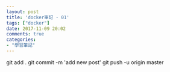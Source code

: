 ```yaml
---
layout: post
title: 'docker筆記 - 01'
tags: ["docker"]
date: 2017-11-09 20:02
comments: true
categories: 
- "學習筆記"
---
```

git add .
git commit -m 'add new post'
git push -u origin master
